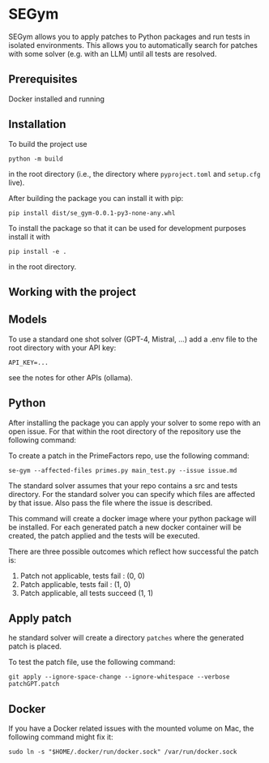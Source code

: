 # SEGym

SEGym allows you to apply patches to Python packages and run tests in isolated environments.
This allows you to automatically search for patches with some solver (e.g. with an LLM) until all tests are resolved.

## Prerequisites

Docker installed and running

## Installation

To build the project use

```shell script
python -m build
```

in the root directory (i.e., the directory where `pyproject.toml` and
`setup.cfg` live).

After building the package you can install it with pip:

```shell script
pip install dist/se_gym-0.0.1-py3-none-any.whl
```

To install the package so that it can be used for development purposes
install it with

```shell script
pip install -e .
```

in the root directory.

## Working with the project

## Models

To use a standard one shot solver (GPT-4, Mistral, ...) add a .env file to the root directory with your API key:

```
API_KEY=...
```

see the notes for other APIs (ollama).

## Python

After installing the package you can apply your solver to some repo with an open issue.
For that within the root directory of the repository use the following command:

To create a patch in the PrimeFactors repo, use the following command:

```
se-gym --affected-files primes.py main_test.py --issue issue.md
```

The standard solver assumes that your repo contains a src and tests directory. For the standard
solver you can specify which files are affected by that issue. Also pass the file where the issue
is described.

This command will create a docker image where your python package will be installed. For each generated patch
a new docker container will be created, the patch applied and the tests will be executed.

There are three possible outcomes which reflect how successful the patch is:

1. Patch not applicable, tests fail : (0, 0)
2. Patch applicable, tests fail : (1, 0)
3. Patch applicable, all tests succeed (1, 1)

## Apply patch

he standard solver will create a directory `patches` where the generated patch is placed.

To test the patch file, use the following command:

```
git apply --ignore-space-change --ignore-whitespace --verbose patchGPT.patch
```

## Docker

If you have a Docker related issues with the mounted volume on Mac, the following command might fix it:

```
sudo ln -s "$HOME/.docker/run/docker.sock" /var/run/docker.sock
```
